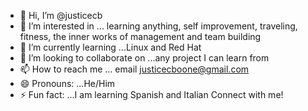 - 👋 Hi, I’m @justicecb
- 👀 I’m interested in ... learning anything, self improvement, traveling, fitness, the inner works of management and team building
- 🌱 I’m currently learning ...Linux and Red Hat
- 💞️ I’m looking to collaborate on ...any project I can learn from
- 📫 How to reach me ... email justicecboone@gmail.com
- 😄 Pronouns: ...He/Him
- ⚡ Fun fact: ...I am learning Spanish and Italian 
Connect with me! 
<!---
justicecb/justicecb is a ✨ special ✨ repository because its `README.md` (this file) appears on your GitHub profile.
You can click the Preview link to take a look at your changes.
--->
